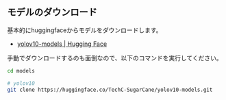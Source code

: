 ## モデルのダウンロード

基本的にhuggingfaceからモデルをダウンロードします。

- [yolov10-models | Hugging Face](https://huggingface.co/TechC-SugarCane/yolov10-models)

手動でダウンロードするのも面倒なので、以下のコマンドを実行してください。

```bash
cd models

# yolov10
git clone https://huggingface.co/TechC-SugarCane/yolov10-models.git
```
